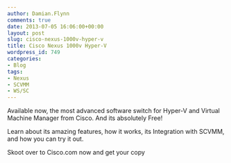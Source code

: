 ```yaml
---
author: Damian.Flynn
comments: true
date: 2013-07-05 16:06:00+00:00
layout: post
slug: cisco-nexus-1000v-hyper-v
title: Cisco Nexus 1000v Hyper-V
wordpress_id: 749
categories:
- Blog
tags:
- Nexus
- SCVMM
- WS/SC
---
```


Available now, the most advanced software switch for Hyper-V and Virtual Machine Manager from Cisco. And its absolutely Free!

Learn about its amazing features, how it works, its Integration with SCVMM, and how you can try it out.

Skoot over to Cisco.com now and get your copy
